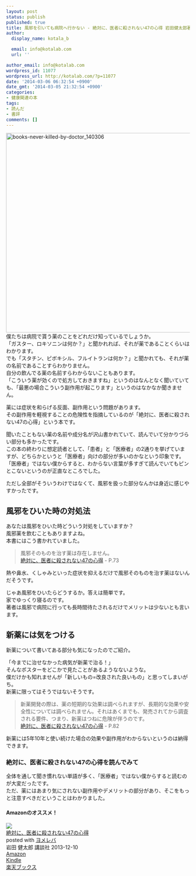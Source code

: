 ```yaml
---
layout: post
status: publish
published: true
title: 風邪を引いても病院へ行かない - 絶対に、医者に殺されない47の心得 岩田健太郎著
author:
  display_name: kotala_b

  email: info@kotalab.com
  url: ''

author_email: info@kotalab.com
wordpress_id: 11077
wordpress_url: http://kotalab.com/?p=11077
date: '2014-03-06 06:32:54 +0900'
date_gmt: '2014-03-05 21:32:54 +0900'
categories:
- 健康関連の本
tags:
- 読んだ
- 書評
comments: []
---
```

<p><img src="http://kotalab.com/wp-content/uploads/books-never-killed-by-doctor_140306-546x546.jpg" alt="books-never-killed-by-doctor_140306" width="546" height="546" class="alignnone size-large wp-image-11078" /><br />
僕たちは病院で貰う薬のことをどれだけ知っているでしょうか。<br />
「ガスター、ロキソニンは何か？」と聞かれれば、それが薬であることくらいはわかります。<br />
でも「スタチン、ピボキシル、フルイトランは何か？」と聞かれても、それが薬の名前であることすらわかりません。<br />
自分の飲んでる薬の名前すらわからないこともあります。<br />
「こういう薬が効くので処方しておきますね」というのはなんとなく聞いていても、「最悪の場合こういう副作用が起こります」というのはなかなか聞きません。</p>
<p>薬には症状を和らげる反面、副作用という問題があります。<br />
その副作用を軽視することの危険性を指摘しているのが「絶対に、医者に殺されない47の心得」という本です。</p>
<p>聞いたこともない薬の名前や成分名が沢山書かれていて、読んでいて分かりづらい部分も多かったです。<br />
この本の終わりに想定読者として、「患者」と「医療者」の2通りを挙げていますが、どちらかというと「医療者」向けの部分が多いのかなという印象です。<br />
<span class="b">「医療者」ではない僕からすると、わからない言葉が多すぎて読んでいてもピンとこないというのが正直なところでした。</span></p>
<p>ただし全部がそういうわけではなくて、風邪を扱った部分なんかは身近に感じやすかったです。</p>
<p><!--more--></p>
<h2>風邪をひいた時の対処法</h2>
<p>あなたは風邪をひいた時どういう対処をしていますか？<br />
風邪薬を飲むこともありますよね。<br />
本書にはこう書かれていました。</p>
<blockquote><p>風邪そのものを治す薬は存在しません。<br />
<a href="http://www.amazon.co.jp/exec/obidos/asin/4062187485/same-22/" rel="nofollow" target="_blank">絶対に、医者に殺されない47の心得</a> - P.73</p></blockquote>
<p>熱や鼻水、くしゃみといった症状を抑えるだけで風邪そのものを治す薬はないんだそうです。</p>
<p>じゃあ風邪をひいたらどうするか。答えは簡単です。<br />
家でゆっくり寝るのです。<br />
著者は風邪で病院に行っても長時間待たされるだけでメリットは少ないとも言います。</p>
<h2>新薬には気をつける</h2>
<p>新薬について書いてある部分も気になったのでご紹介。</p>
<p>「今までに治せなかった病気が新薬で治る！」<br />
そんなポスターをどこかで見たことがあるようなないような。<br />
僕だけかも知れませんが「新しいもの=改良された良いもの」と思ってしまいがち。<br />
新薬に限ってはそうではないそうです。</p>
<blockquote><p>新薬開発の際は、薬の短期的な効果は調べられますが、長期的な効果や安全性については調べられません。それはあくまでも、発売されてから調査される要件、つまり、新薬はつねに危険が伴うのです。<br />
<a href="http://www.amazon.co.jp/exec/obidos/asin/4062187485/same-22/" rel="nofollow" target="_blank">絶対に、医者に殺されない47の心得</a> - P.82</p></blockquote>
<p>新薬には5年10年と使い続けた場合の効果や副作用がわからないというのは納得できます。</p>
<h3>絶対に、医者に殺されない47の心得を読んでみて</h3>
<p>全体を通して聞き慣れない単語が多く、「医療者」ではない僕からすると読むのが大変だったです。<br />
ただ、薬にはあまり気にされない副作用やデメリットの部分があり、そこをもっと注意すべきだということはわかりました。</p>
<h4 class="aam">Amazonのオススメ！</h4>
<div class="booklink-box">
<div class="booklink-image"><a href="http://www.amazon.co.jp/exec/obidos/asin/4062187485/same-22/" rel="nofollow" target="_blank"><img src="http://ecx.images-amazon.com/images/I/41VD%2BSxLfoL._SL160_.jpg" style="border: none;" /></a></div>
<div class="booklink-info">
<div class="booklink-name"><a href="http://www.amazon.co.jp/exec/obidos/asin/4062187485/same-22/" rel="nofollow" target="_blank">絶対に、医者に殺されない47の心得</a>
<div class="booklink-powered-date">posted with <a href="http://yomereba.com" rel="nofollow" target="_blank">ヨメレバ</a></div>
</div>
<div class="booklink-detail">岩田 健太郎 講談社 2013-12-10    </div>
<div class="booklink-link2">
<div class="shoplinkamazon"><a href="http://www.amazon.co.jp/exec/obidos/asin/4062187485/same-22/" rel="nofollow" target="_blank" title="アマゾン" >Amazon</a></div>
<div class="shoplinkkindle"><a href="http://www.amazon.co.jp/gp/search?keywords=%90%E2%91%CE%82%C9%81A%88%E3%8E%D2%82%C9%8EE%82%B3%82%EA%82%C8%82%A247%82%CC%90S%93%BE&__mk_ja_JP=%83J%83%5E%83J%83i&url=node%3D2275256051&tag=same-22" rel="nofollow" target="_blank" >Kindle</a></div>
<div class="shoplinkrakuten"><a href="http://c.af.moshimo.com/af/c/click?a_id=374941&p_id=56&pc_id=56&pl_id=637&s_v=b5Rz2P0601xu&url=http%3A%2F%2Fbooks.rakuten.co.jp%2Frb%2F12546338%2F" rel="nofollow" target="_blank" title="楽天ブックス" >楽天ブックス</a></div>
</p></div>
</div>
<div class="booklink-footer"></div>
</div>
